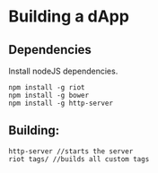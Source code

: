 # Building a dApp

## Dependencies
Install nodeJS dependencies.

```
npm install -g riot
npm install -g bower
npm install -g http-server
```

## Building:

```
http-server //starts the server
riot tags/ //builds all custom tags
```


